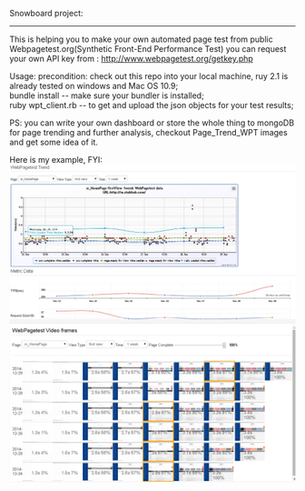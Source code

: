 Snowboard project:

------

This is helping you to make your own automated page test from public Webpagetest.org(Synthetic Front-End Performance Test)
you can request your own API key from : http://www.webpagetest.org/getkey.php

Usage:
    precondition: check out this repo into your local machine, ruy 2.1 is already tested on windows and Mac OS 10.9;  
    bundle install  -- make sure your bundler is installed;  
    ruby wpt_client.rb -- to get and upload the json objects for your test results;  

PS: you can write your own dashboard or store the whole thing to mongoDB for page trending and further analysis, checkout Page_Trend_WPT images and get some idea of it.

Here is my example, FYI:  
![WPT_Dash_screenshot1](https://github.com/joychester/snowboard/blob/master/Page_Trend_WPT.PNG)  
![WPT_Dash_screenshot2](https://github.com/joychester/snowboard/blob/master/Page_Trend_WPT_videoframes.PNG)  